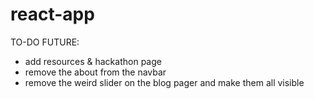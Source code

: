 # react-app

TO-DO FUTURE:
- add resources & hackathon page
- remove the about from the navbar
- remove the weird slider on the blog pager and make them all visible